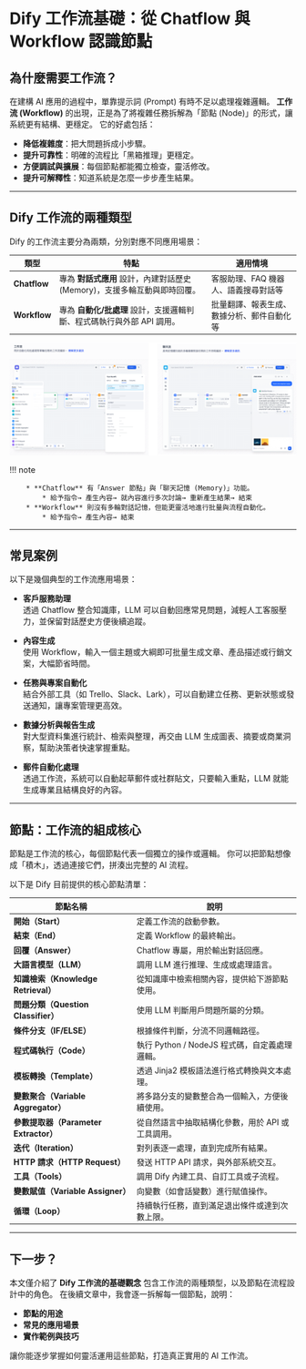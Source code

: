 # Dify 工作流基礎：從 Chatflow 與 Workflow 認識節點

## 為什麼需要工作流？

在建構 AI 應用的過程中，單靠提示詞 (Prompt) 有時不足以處理複雜邏輯。
**工作流 (Workflow)** 的出現，正是為了將複雜任務拆解為「節點 (Node)」的形式，讓系統更有結構、更穩定。
它的好處包括：

* **降低複雜度**：把大問題拆成小步驟。
* **提升可靠性**：明確的流程比「黑箱推理」更穩定。
* **方便調試與擴展**：每個節點都能獨立檢查，靈活修改。
* **提升可解釋性**：知道系統是怎麼一步步產生結果。

---

## Dify 工作流的兩種類型

Dify 的工作流主要分為兩類，分別對應不同應用場景：

| 類型           | 特點                                           | 適用情境                  |
| ------------ | -------------------------------------------- | --------------------- |
| **Chatflow** | 專為 **對話式應用** 設計，內建對話歷史 (Memory)，支援多輪互動與即時回覆。 | 客服助理、FAQ 機器人、語義搜尋對話等  |
| **Workflow** | 專為 **自動化/批處理** 設計，支援邏輯判斷、程式碼執行與外部 API 調用。    | 批量翻譯、報表生成、數據分析、郵件自動化等 |

![](./images/img1.2-1.png)

!!! note

        * **Chatflow** 有「Answer 節點」與「聊天記憶 (Memory)」功能。
            * 給予指令→ 產生內容→ 就內容進行多次討論→ 重新產生結果→ 結束
        * **Workflow** 則沒有多輪對話記憶，但能更靈活地進行批量與流程自動化。
            * 給予指令→ 產生內容→ 結束

---

## 常見案例

以下是幾個典型的工作流應用場景：

* **客戶服務助理**  
  透過 Chatflow 整合知識庫，LLM 可以自動回應常見問題，減輕人工客服壓力，並保留對話歷史方便後續追蹤。

* **內容生成**  
  使用 Workflow，輸入一個主題或大綱即可批量生成文章、產品描述或行銷文案，大幅節省時間。

* **任務與專案自動化**  
  結合外部工具（如 Trello、Slack、Lark），可以自動建立任務、更新狀態或發送通知，讓專案管理更高效。

* **數據分析與報告生成**  
  對大型資料集進行統計、檢索與整理，再交由 LLM 生成圖表、摘要或商業洞察，幫助決策者快速掌握重點。

* **郵件自動化處理**  
  透過工作流，系統可以自動起草郵件或社群貼文，只要輸入重點，LLM 就能生成專業且結構良好的內容。

---  

## 節點：工作流的組成核心

節點是工作流的核心，每個節點代表一個獨立的操作或邏輯。
你可以把節點想像成「積木」，透過連接它們，拼湊出完整的 AI 流程。

以下是 Dify 目前提供的核心節點清單：

| 節點名稱                           | 說明                              |
| ------------------------------ | ------------------------------- |
| **開始（Start）**                  | 定義工作流的啟動參數。                     |
| **結束（End）**                    | 定義 Workflow 的最終輸出。              |
| **回覆（Answer）**                 | Chatflow 專屬，用於輸出對話回應。           |
| **大語言模型（LLM）**                 | 調用 LLM 進行推理、生成或處理語言。            |
| **知識檢索（Knowledge Retrieval）**  | 從知識庫中檢索相關內容，提供給下游節點使用。          |
| **問題分類（Question Classifier）**  | 使用 LLM 判斷用戶問題所屬的分類。             |
| **條件分支（IF/ELSE）**              | 根據條件判斷，分流不同邏輯路徑。                |
| **程式碼執行（Code）**                | 執行 Python / NodeJS 程式碼，自定義處理邏輯。 |
| **模板轉換（Template）**             | 透過 Jinja2 模板語法進行格式轉換與文本處理。      |
| **變數聚合（Variable Aggregator）**  | 將多路分支的變數整合為一個輸入，方便後續使用。         |
| **參數提取器（Parameter Extractor）** | 從自然語言中抽取結構化參數，用於 API 或工具調用。     |
| **迭代（Iteration）**              | 對列表逐一處理，直到完成所有結果。               |
| **HTTP 請求（HTTP Request）**      | 發送 HTTP API 請求，與外部系統交互。         |
| **工具（Tools）**                  | 調用 Dify 內建工具、自訂工具或子流程。          |
| **變數賦值（Variable Assigner）**    | 向變數（如會話變數）進行賦值操作。               |
| **循環（Loop）**                   | 持續執行任務，直到滿足退出條件或達到次數上限。         |

---

## 下一步？

本文僅介紹了 **Dify 工作流的基礎觀念** 包含工作流的兩種類型，以及節點在流程設計中的角色。
在後續文章中，我會逐一拆解每一個節點，說明：

* **節點的用途**
* **常見的應用場景**
* **實作範例與技巧**

讓你能逐步掌握如何靈活運用這些節點，打造真正實用的 AI 工作流。

